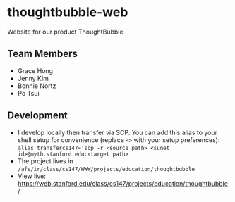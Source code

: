 # thoughtbubble-web
Website for our product ThoughtBubble

## Team Members
* Grace Hong
* Jenny Kim
* Bonnie Nortz
* Po Tsui

## Development
* I develop locally then transfer via SCP. You can add this alias to your shell setup for convenience (replace `<>` with your setup preferences): `alias transfercs147='scp -r <source path> <sunet id>@myth.stanford.edu:<target path>`
* The project lives in `/afs/ir/class/cs147/WWW/projects/education/thoughtbubble`
* View live: https://web.stanford.edu/class/cs147/projects/education/thoughtbubble/
